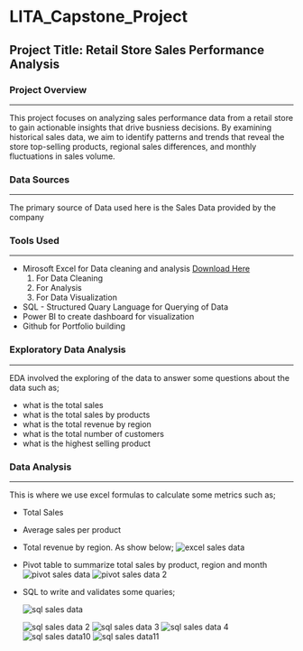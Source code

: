 # LITA_Capstone_Project

## Project Title: Retail Store Sales Performance Analysis

### Project Overview
---
This project focuses on analyzing sales performance data from a retail store to gain actionable insights that drive busniess decisions.
By examining historical sales data, we aim to identify patterns and trends that reveal the store top-selling products, regional sales differences, and monthly fluctuations in sales volume.

### Data Sources
---
The primary source of Data used here is the Sales Data provided by the company

### Tools Used
---
- Mirosoft Excel for Data cleaning and analysis [Download Here](https://www.microsoft.com)
     1. For Data Cleaning
     2. For Analysis
     3. For Data Visualization
- SQL - Structured Quary Language for Querying of Data
- Power BI to create dashboard for visualization
- Github for Portfolio building

### Exploratory Data Analysis
---
EDA involved the exploring of the data to answer some questions about the data such as;
 - what is the total sales
 - what is the total sales by products
 - what is the total revenue by region
 - what is the total number of customers
 - what is the highest selling product

### Data Analysis
---
This is where we use excel formulas to calculate some metrics such as; 
  - Total Sales
  - Average sales per product
  - Total revenue by region.
   As show below;
![excel sales data](https://github.com/user-attachments/assets/627e69b6-2f59-403e-a37e-40f1dc5e49da)

  - Pivot table to summarize total sales by product, region and month
    ![pivot sales data](https://github.com/user-attachments/assets/50d402f0-c0d5-4fd6-8f7b-e50ab4c8f859)
    ![pivot sales data 2](https://github.com/user-attachments/assets/039d8a65-5d79-4cdd-80d4-78c5a760161e)

  - SQL to write and validates some quaries;
     
     ![sql sales data](https://github.com/user-attachments/assets/e04faa81-04e2-4694-8429-ea24b3d598c6)
     
    ![sql sales data 2](https://github.com/user-attachments/assets/1dfcd9c4-4f5e-4761-8211-77fbf61e0737)
     ![sql sales data 3](https://github.com/user-attachments/assets/a08b0fe3-60f3-4cb3-9588-d939fb64b472)
    ![sql sales data 4](https://github.com/user-attachments/assets/3201876f-bbb8-4e3e-9ddf-177b639a1065)
     ![sql sales data10](https://github.com/user-attachments/assets/7b2f856b-031f-468d-96b0-1001d3810342)
     ![sql sales data11](https://github.com/user-attachments/assets/30a40a2a-cd8b-4831-a6dc-ca60df753b6f)


 

 
